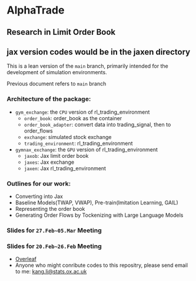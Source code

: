 # AlphaTrade

## Research in Limit Order Book

## jax version codes would be in the jaxen directory

This is a lean version of the `main` branch, primarily intended for the development of simulation environments.

Previous document refers to `main` branch

### Architecture of the package:
* `gym_exchange`: the `CPU` version of rl_trading_environment
  * `order_book`: order_book as the container
  * `order_book_adapter`: convert data into trading_signal, then to order_flows
  * `exchange`: simulated stock exchange
  * `trading_environment`: rl_trading_environment
* `gymnax_exchange`: the `GPU` version of rl_trading_environment
  * `jaxob`: Jax limit order book
  * `jaxes`: Jax exchange
  * `jaxen`: Jax rl_trading_environment

### Outlines for our work:
* Converting into Jax
* Baseline Models(TWAP, VWAP), Pre-train(Imitation Learning, GAIL)
* Representing the order book
* Generating Order Flows by Tockenizing with Large Language Models

### Slides for `27.Feb~05.Mar` Meeting 

### Slides for `20.Feb~26.Feb` Meeting 
* [Overleaf](https://www.overleaf.com/7842834529bwxpvqnsdqsv)
* Anyone who might conribute codes to this repositry, please send email to me: kang.li@stats.ox.ac.uk 
